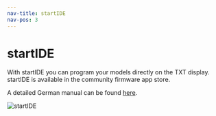 ```yaml
---
nav-title: startIDE
nav-pos: 3
---
```

# startIDE

With startIDE you can program your models directly on the TXT display.
startIDE is available in the community firmware app store.

A detailed German manual can be found [here](https://github.com/PeterDHabermehl/startIDE/raw/master/ddoc/Manual_150_de.pdf).


![startIDE](https://github.com/PeterDHabermehl/startIDE/raw/master/ddoc/screenshots/startIDE01.png)
